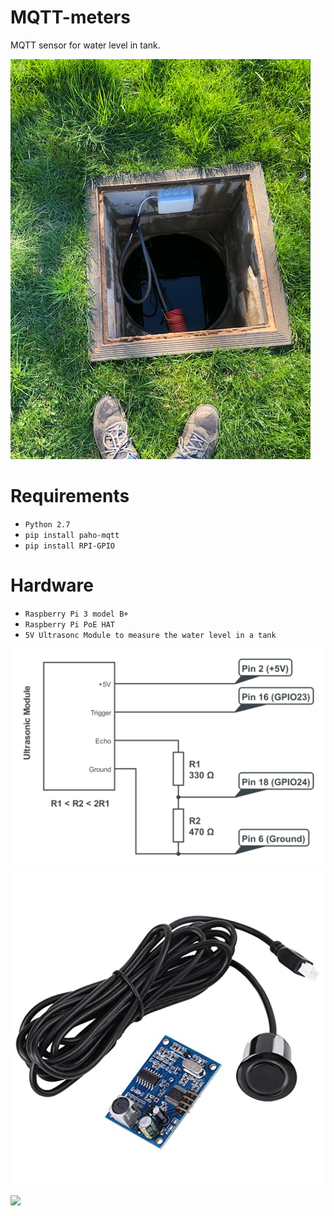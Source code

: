 # MQTT-meters
MQTT sensor for water level in tank.

![](overview.jpg)

# Requirements

* `Python 2.7`
* `pip install paho-mqtt`
* `pip install RPI-GPIO`

# Hardware

* `Raspberry Pi 3 model B+`
* `Raspberry Pi PoE HAT`
* `5V Ultrasonc Module to measure the water level in a tank`

![](circuit.png)
![](module.jpg)

![](nodered.jpg)


